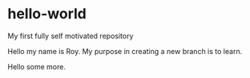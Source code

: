 # hello-world
My first fully self motivated repository

Hello my name is Roy. My purpose in creating a new branch is to learn.

Hello some more.
